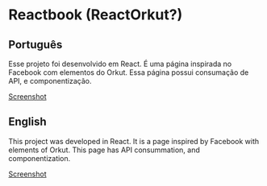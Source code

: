 # Reactbook (ReactOrkut?)


## Português
Esse projeto foi desenvolvido em React. É uma página inspirada no Facebook com elementos do Orkut. Essa página possui consumação de API, e componentização.

[Screenshot](./includes/screenshot.png)

## English
This project was developed in React. It is a page inspired by Facebook with elements of Orkut. This page has API consummation, and componentization.

[Screenshot](./includes/screenshot.png)